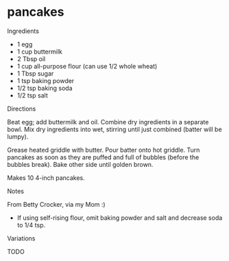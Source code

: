 # pancakes

Ingredients

* 1 egg
* 1 cup buttermilk
* 2 Tbsp oil
* 1 cup all-purpose flour (can use 1/2 whole wheat)
* 1 Tbsp sugar
* 1 tsp baking powder
* 1/2 tsp baking soda
* 1/2 tsp salt

Directions

Beat egg; add buttermilk and oil. Combine dry ingredients in a separate bowl. Mix dry ingredients into wet, stirring until just combined (batter will be lumpy).

Grease heated griddle with butter. Pour batter onto hot griddle. Turn pancakes as soon as they are puffed and full of bubbles (before the bubbles break). Bake other side until golden brown.

Makes 10 4-inch pancakes.


Notes

From Betty Crocker, via my Mom :)

* If using self-rising flour, omit baking powder and salt and decrease soda to 1/4 tsp.


Variations

TODO
